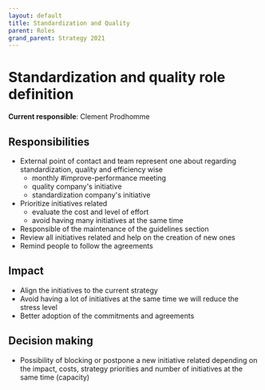 ```yaml
---
layout: default
title: Standardization and Quality
parent: Roles
grand_parent: Strategy 2021
---
```


# Standardization and quality role definition

**Current responsible**: Clement Prodhomme

## Responsibilities

* External point of contact and team represent one about regarding standardization, quality and efficiency wise
  * monthly #improve-performance meeting
  * quality company's initiative
  * standardization company's initiative
* Prioritize initiatives related
  * evaluate the cost and level of effort
  * avoid having many initiatives at the same time
* Responsible of the maintenance of the guidelines section
* Review all initiatives related and help on the creation of new ones
* Remind people to follow the agreements

## Impact

* Align the initiatives to the current strategy
* Avoid having a lot of initiatives at the same time we will reduce the stress level
* Better adoption of the commitments and agreements

## Decision making

* Possibility of blocking or postpone a new initiative related depending on the impact, costs, strategy priorities and number of initiatives at the same time (capacity)